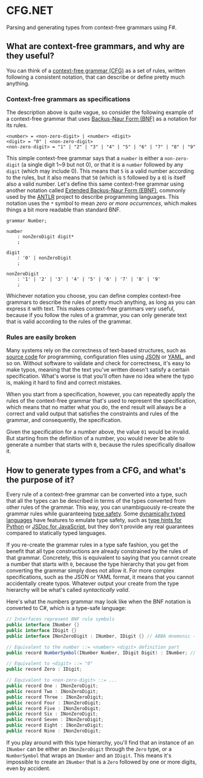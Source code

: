 # CFG.NET

Parsing and generating types from context-free grammars using F#.

## What are context-free grammars, and why are they useful?

You can think of a [context-free grammar (CFG)](https://en.wikipedia.org/wiki/Context-free_grammar) as a set of rules, written following a consistent notation, that can describe or define pretty much anything.

### Context-free grammars as specifications

The description above is quite vague, so consider the following example of a context-free grammar that uses [Backus-Naur Form (BNF)](https://en.wikipedia.org/wiki/Backus%E2%80%93Naur_form) as a notation for its rules.

```
<number> = <non-zero-digit> | <number> <digit>
<digit> = "0" | <non-zero-digit>
<non-zero-digit> = "1" | "2" | "3" | "4" | "5" | "6" | "7" | "8" | "9"
```

This simple context-free grammar says that a `number` is either a `non-zero-digit` (a single digit 1~9 but not 0), or that it is a `number` followed by any `digit` (which may include 0). This means that `5` is a valid number according to the rules, but it also means that `50` (which is `5` followed by a `0`) is itself also a valid number. Let's define this same context-free grammar using another notation called [Extended Backus-Naur Form (EBNF)](https://en.wikipedia.org/wiki/Extended_Backus%E2%80%93Naur_form), commonly used by the [ANTLR](https://en.wikipedia.org/wiki/ANTLR) project to describe programming languages. This notation uses the `*` symbol to mean *zero or more occurrences*, which makes things a bit more readable than standard BNF.

```
grammar Number;

number
    : nonZeroDigit digit*
    ;

digit
    : '0' | nonZeroDigit
    ;

nonZeroDigit
    : '1' | '2' | '3' | '4' | '5' | '6' | '7' | '8' | '9'
    ;
```

Whichever notation you choose, you can define complex context-free grammars to describe the rules of pretty much anything, as long as you can express it with text. This makes context-free grammars very useful, because if you follow the rules of a grammar, you can only generate text that is valid according to the rules of the grammar.

### Rules are easily broken

Many systems rely on the correctness of text-based structures, such as [source code](https://en.wikipedia.org/wiki/Source_code) for programming, configuration files using [JSON](https://en.wikipedia.org/wiki/JSON) or [YAML](https://en.wikipedia.org/wiki/YAML), and so on. Without software to validate and check for correctness, it's easy to make typos, meaning that the text you've written doesn't satisfy a certain specification. What's worse is that you'll often have no idea where the typo is, making it hard to find and correct mistakes.

When you start from a specification, however, you can repeatedly apply the rules of the context-free grammar that's used to represent the specification, which means that no matter what you do, the end result will always be a correct and valid output that satisfies the constraints and rules of the grammar, and consequently, the specification.

Given the specification for a number above, the value `01` would be invalid. But starting from the definition of a number, you would never be able to generate a number that starts with `0`, because the rules specifically disallow it.

## How to generate types from a CFG, and what's the purpose of it?

Every rule of a context-free grammar can be converted into a type, such that all the types can be described in terms of the types converted from other rules of the grammar. This way, you can unambiguously re-create the grammar rules while guaranteeing [type safety](https://en.wikipedia.org/wiki/Type_safety). Some [dynamically typed languages](https://en.wikipedia.org/wiki/Dynamic_programming_language) have features to emulate type safety, such as [type hints for Python](https://docs.python.org/3/library/typing.html) or [JSDoc for JavaScript](https://jsdoc.app/), but they don't provide any real guarantees compared to statically typed languages.

If you re-create the grammar rules in a type safe fashion, you get the benefit that all type constructions are already constrained by the rules of that grammar. Concretely, this is equivalent to saying that you cannot create a number that starts with `0`, because the type hierarchy that you get from converting the grammar simply does not allow it. For more complex specifications, such as the JSON or YAML format, it means that you cannot accidentally create typos. Whatever output your create from the type hierarchy will be what's called *syntactically valid*.

Here's what the numbers grammar may look like when the BNF notation is converted to C#, which is a type-safe language:

```cs
// Interfaces represent BNF rule symbols
public interface INumber {}
public interface IDigit {}
public interface INonZeroDigit : INumber, IDigit {} // ABBA mnemonic - if A ::= B then IB : IA

// Equivalent to the number ::= <number> <digit> definition part
public record NumberSymbol(INumber Number, IDigit Digit) : INumber; // The EBNF equivalent could be something like NumberSymbol(INonZeroDigit NonZeroDigit, List<IDigit> Digits)

// Equivalent to <digit> ::= "0"
public record Zero : IDigit;

// Equivalent to <non-zero-digit> ::= ...
public record One : INonZeroDigit;
public record Two : INonZeroDigit;
public record Three : INonZeroDigit;
public record Four : INonZeroDigit;
public record Five : INonZeroDigit;
public record Six : INonZeroDigit;
public record Seven : INonZeroDigit;
public record Eight : INonZeroDigit;
public record Nine : INonZeroDigit;
```

If you play around with this type hierarchy, you'll find that an instance of an `INumber` can be either an `INonZeroDigit` through the `Zero` type, or a `NumberSymbol` that wraps an `INumber` and an `IDigit`. This means it's impossible to create an `INumber` that is a `Zero` followed by one or more digits, even by accident.
